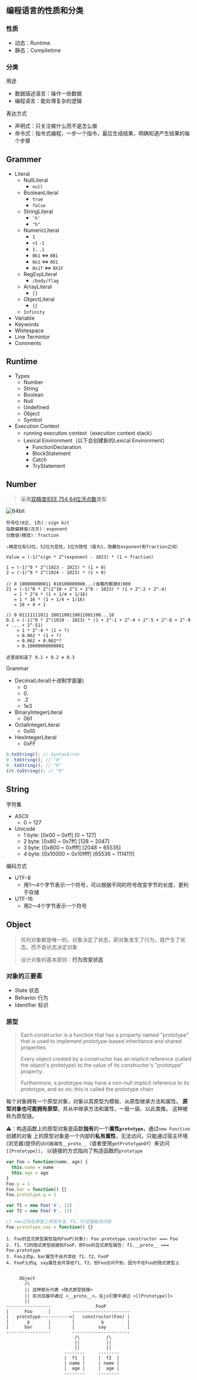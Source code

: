 ## 编程语言的性质和分类

### 性质

- 动态：Runtime
- 静态：Compiletime

### 分类

用途
  - 数据描述语言：操作一些数据
  - 编程语言：能处理复杂的逻辑

表达方式
  - 声明式：只关注做什么而不是怎么做
  - 命令式：指令式编程，一步一个指令，最后生成结果，明确知道产生结果的每个步骤

## Grammer

- Literal
  - NullLiteral
    - `null`
  - BooleanLiteral
    - `true`
    - `false`
  - StringLiteral
    - `'h'`
    - `"h"`
  - NumericLiteral
    - `1`
    - `+1` `-1`
    - `1.` `.1`
    - `0b1` <=> `0B1`
    - `0o1` <=> `0O1`
    - `0x1f` <=> `0X1F`
  - RegExpLiteral
    - `/body/flag`
  - ArrayLiteral
    - `[]`
  - ObjectLiteral
    - `{}`
  - `Infinity`
- Variable
- Keywords
- Whitespace
- Line Termintor
- Comments

## Runtime

- Types
  - Number
  - String
  - Boolean
  - Null
  - Undefined
  - Object
  - Symbol
- Execution Context
  - running execution context（execution context stack）
  - Lexical Environment（以下会创建新的Lexical Environment）
    - FunctionDeclaration
    - BlockStatement
    - Catch
    - TryStatement


## Number

> 采用[双精度IEEE 754 64位浮点数](https://en.wikipedia.org/wiki/Double-precision_floating-point_format)类型

![64bit](IEEE754(64bit).PNG)

```plaintext
符号位(0正, 1负)：sign bit
指数偏移值(次方)：exponent
分数值(精度)：fraction

⚠️精度位有53位，52位为显性，1位为隐性（值为1，隐藏在exponent和fraction之间）

Value = (-1)^sign * 2^(exponent - 1023) * (1 + fraction)

1 = (-1)^0 * 2^(1023 - 1023) * (1 + 0)
2 = (-1)^0 * 2^(1024 - 1023) * (1 + 0)

// 0 100000000011 010100000000...(省略的都是0)000
21 = (-1)^0 * 2^(2^10 + 2^1 + 2^0 - 1023) * (1 + 2^-2 + 2^-4)
   = 1 * 2^4 * (1 + 1/4 + 1/16)
   = 1 * 16 * (1 + 1/4 + 1/16)
   = 16 + 4 + 1

// 0 01111111011 1001100110011001100...10
0.1 ≈ (-1)^0 * 2^(1019 - 1023) * (1 + 2^-1 + 2^-4 + 2^-5 + 2^-8 + 2^-9 + ... + 2^-51)
    ≈ 1 * 2^-4 * (1 + ?)
    ≈ 0.062 * (1 + ?)
    ≈ 0.062 + 0.062*?
    ≈ 0.10000000000001

这里就知道了 0.1 + 0.2 ≠ 0.3
```

Grammar
  - DecimalLiteral(十进制字面量)
    - 0
    - 0\.
    - .2
    - 1e3
  - BinaryIntegerLiteral
    - 0b1
  - OctalIntegerLiteral
    - 0o10
  - HexIntegerLiteral
    - 0xFF

```javascript
0.toString(); // SyntaxError
0 .toString(); // "0"
0..toString(); // "0"
(0).toString(); // "0"
```

## String

字符集
  - ASCII
    - 0 ~ 127
  - Unicode
    - 1 byte: [0x00 ~ 0xff] [0 ~ 127]
    - 2 byte: [0x80 ~ 0x7ff] [128 ~ 2047]
    - 3 byte: [0x800 ~ 0xffff] [2048 ~ 65535]
    - 4 byte: [0x10000 ~ 0x10ffff] [65536 ~ 1114111]

编码方式
  - UTF-8
    - 用1～4个字节表示一个符号，可以根据不同的符号改变字节的长度，更利于存储
  - UTF-16
    - 用2～4个字节表示一个符号

## Object

> 任何对象都是唯一的，对象决定了状态，即对象发生了行为，就产生了状态。而不是状态决定对象
> 
> 设计对象的基本原则：**行为改变状态**

### **对象的三要素**
  - State 状态
  - Behavior 行为
  - Identifier 标识

### **原型**

> Each constructor is a function that has a property named "prototype" that is used to implement prototype-based inheritance and shared properties
>
> Every object created by a constructor has an implicit reference (called the object's prototype) to the value of its constructor's "prototype" property.
> 
> Furthermore, a prototype may have a non-null implicit reference to its prototype, and so on; this is called the prototype chain
> 

每个对象拥有一个原型对象，对象以其原型为模板、从原型继承方法和属性。
**原型对象也可能拥有原型**，并从中继承方法和属性，一层一层、以此类推。
这种被称为原型链。

⚠️：构造函数上的原型对象是函数**独有**的一个**属性`prototype`**，通过`new Function`创建的对象
上的原型对象是一个内部的**私有属性**，无法访问，只能通过宿主环境(浏览器)提供的`访问器属性__proto__`（或者使用`getPrototypeOf`）来访问`[[Prototype]]`，
以链接的方式指向了构造函数的`prototype`

```javascript
var Foo = function(name, age) {
  this.name = name
  this.age = age
}
Foo.p = 1
Foo.bar = function() {}
Foo.prototype.q = 1

var f1 = new Foo('A', 12)
var f2 = new Foo('B', 13)

// new之后在原型上添加方法，f1、f2还是能访问到
Foo.prototype.say = function() {}
```

```
1. Foo的显式原型属性指向FooP(对象): Foo.prototype.constructor === Foo
2. f1、f2的隐式原型链接到FooP，即Foo的显式原型属性: f1.__proto__ === Foo.prototype
3. Foo上的p、bar属性不会共享给 f1、f2、FooP
4. FooP上的q、say属性会共享给f1、f2，但Foo访问不到，因为不在Foo的隐式原型上


     Object
       /\
       || 这种箭头代表 <隐式原型链接>
       || 在浏览器中通过 <__proto__>，在js引擎中通过 <[[Prototype]]>
       ||
-----------------                 FooP
|      Foo      |        ----------------------
|   prototype----------->|   constructor(Foo) |
|       p       |        |          q         |
|      bar      |        |         say        |
-----------------        ---------------------- 
                          /\          /\
                          ||          ||
                          ||          ||
                      --------     --------
                      |  f1  |     |  f2  |  
                      | name |     | name |
                      |  age |     |  age |
                      --------     --------
```